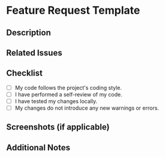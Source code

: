# Feature Request Template

## Description
<!-- Provide a brief summary of the changes in this PR -->

## Related Issues
<!-- Link to any related issues (e.g., Fixes #123, Closes #456) -->

## Checklist
- [ ] My code follows the project's coding style.
- [ ] I have performed a self-review of my code.
- [ ] I have tested my changes locally.
- [ ] My changes do not introduce any new warnings or errors.

## Screenshots (if applicable)
<!-- Add screenshots to illustrate the changes if needed -->

## Additional Notes
<!-- Add any other relevant information or comments here -->

